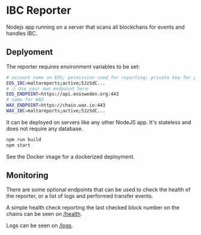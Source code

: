 # IBC Reporter

Nodejs app running on a server that scans all blockchans for events and handles IBC.

## Deplyoment

The reporter requires environment variables to be set:

```bash
# account name on EOS; permission used for reporting; private key for permission
EOS_IBC=maltareports;active;5JzSdC...
# ⚠️ Use your own endpoint here
EOS_ENDPOINT=https://api.eossweden.org:443
# same for WAX
WAX_ENDPOINT=https://chain.wax.io:443
WAX_IBC=maltareports;active;5JzSdC...
```


It can be deployed on servers like any other NodeJS app.
It's stateless and does not require any database.

```bash
npm run build
npm start
```

See the Docker image for a dockerized deployment.

## Monitoring

There are some optional endpoints that can be used to check the health of the reporter, or a list of logs and performed transfer events.

A simple health check reporting the last checked block number on the chains can be seen on [/health](http://localhost:8080/health).

Logs can be seen on [/logs](http://localhost:8080/logs).
